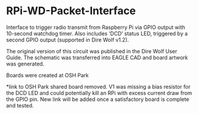 # RPi-WD-Packet-Interface
Interface to trigger radio transmit from Raspberry Pi via GPIO output with 10-second watchdog timer. Also includes ‘DCD’ status LED, triggered by a second GPIO output (supported in Dire Wolf v1.2).

The original version of this circuit was published in the Dire Wolf User Guide. The schematic was transferred into EAGLE CAD and board artwork was generated. 

Boards were created at OSH Park 

*link to OSH Park shared board removed. V1 was missing a bias resistor for the DCD LED and could potentially kill an RPi with excess current draw from the GPIO pin. New link will be added once a satisfactory board is complete and tested.
